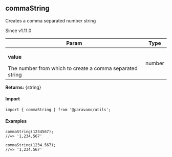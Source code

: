<h2>commaString</h2>
<p>Creates a comma separated number string</p>
<p>Since v1.11.0</p>
<table>
      <thead>
      <tr>
        <th>Param</th>
        <th>Type</th></tr>
      </thead>
      <tbody><tr><td><p><b>value</b></p>The number from which to create a comma separated string</td><td>number</td></tr></tbody>
    </table><p><b>Returns:</b> {string}</p>
<h4>Import</h4>

```
import { commaString } from '@paravano/utils';
```

  <h4>Examples</h4>




```
commaString(1234567);
//=> '1,234,567'

commaString(1234.567);
//=> '1,234.567'
```

